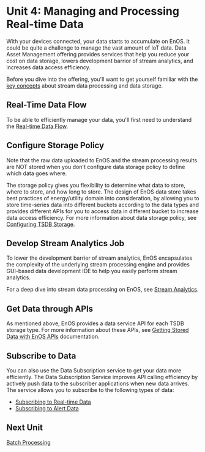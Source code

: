 # Unit 4: Managing and Processing Real-time Data

With your devices connected, your data starts to accumulate on EnOS. It could be quite a challenge to manage the vast amount of IoT data. Data Asset Management offering provides services that help you reduce your cost on data storage, lowers development barrior of stream analytics, and increases data access efficiency. 

Before you dive into the offering, you'll want to get yourself familiar with the [key concepts](/docs/data-asset/en/2.0.9/data_asset_concepts) about stream data processing and data storage.

## Real-Time Data Flow

To be able to efficiently manage your data, you'll first need to understand the [Real-time Data Flow](/docs/data-asset/en/2.0.9/learn/data_flow). 

## Configure Storage Policy

Note that the raw data uploaded to EnOS and the stream processing results are NOT stored when you don't configure data storage policy to define which data goes where. 

The storage policy gives you flexibility to determine what data to store, where to store, and how long to store. The design of EnOS data store takes best practices of energy/utility domain into consideration, by allowing you to store time-series data into different buckets according to the data types and provides different APIs for you to access data in different bucket to increase data access efficiency. For more information about data storage policy, see [Configuring TSDB Storage](/docs/data-asset/en/2.0.9/configuring_tsdb_storage).


## Develop Stream Analytics Job

To lower the development barrier of stream analytics, EnOS encapsulates the complexity of the underlying stream processing engine and provides GUI-based data development IDE to help you easily perform stream analytics.

For a deep dive into stream data processing on EnOS, see [Stream Analytics](/docs/data-asset/en/2.0.9/learn/index).


## Get Data through APIs

As mentioned above, EnOS provides a data service API for each TSDB storage type. For more information about these APIs, see [Getting Stored Data with EnOS APIs](/docs/data-asset/en/2.0.9/howto/obtain/getting_stored_data.html) documentation.

## Subscribe to Data

You can also use the Data Subscription service to get your data more efficiently. The Data Subscription Service improves API calling efficiency by actively push data to the subscriber applications when new data arrives. The service allows you to subscribe to the following types of data:

- [Subscribing to Real-time Data](/docs/data-asset/en/2.0.9/quickstart/gettingstarted_subscribe_realtime)
- [Subscribing to Alert Data](/docs/data-asset/en/2.0.9/quickstart/gettingstarted_subscribe_alerts)

## Next Unit

[Batch Processing](batch_processing)

